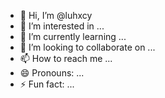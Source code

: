 - 👋 Hi, I’m @luhxcy
- 👀 I’m interested in ...
- 🌱 I’m currently learning ...
- 💞️ I’m looking to collaborate on ...
- 📫 How to reach me ...
- 😄 Pronouns: ...
- ⚡ Fun fact: ...

<!---
luhxcy/luhxcy is a ✨ special ✨ repository because its `README.md` (this file) appears on your GitHub profile.
You can click the Preview link to take a look at your changes.
--->
